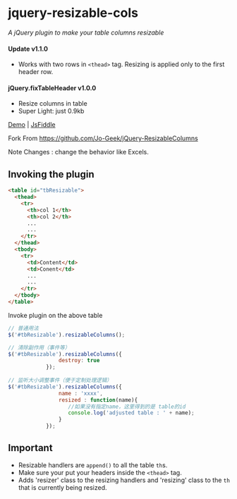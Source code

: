 # jquery-resizable-cols
_A jQuery plugin to make your table columns resizable_


#### Update v1.1.0
* Works with two rows in `<thead>` tag. Resizing is applied only to the first header row.

#### jQuery.fixTableHeader v1.0.0
* Resize columns in table
* Super Light: just 0.9kb

[Demo](https://github.com/koqiui/jquery-resizable-cols/demo/index.html) | [JsFiddle](https://jsfiddle.net/koqiui/17kdea4x/)

Fork From https://github.com/Jo-Geek/jQuery-ResizableColumns

Note Changes : change the behavior like Excels.
  
## Invoking the plugin
```html
<table id="tbResizable">
  <thead>
    <tr>
      <th>col 1</th>
      <th>col 2</th>
      ...
      ...
    </tr>
  </thead>
  <tbody>
    <tr>
      <td>Content</td>
      <td>Conent</td>
      ...
      ...
    </tr>
  </tbody>
</table>
```
Invoke plugin on the above table
```javascript
// 普通用法
$('#tbResizable').resizableColumns();

// 清除副作用（事件等）
$('#tbResizable').resizableColumns({
                destroy: true
            });
            
// 监听大小调整事件（便于定制处理逻辑）
$('#tbResizable').resizableColumns({
                name : 'xxxx',
                resized : function(name){
                   //如果没有指定name，这里得到的是 table的id
                   console.log('adjusted table : ' + name);
                }
            });
```

## Important
- Resizable handlers are `append()` to all the table `th`s.
- Make sure your put your headers inside the `<thead>` tag.
- Adds 'resizer' class to the resizing handlers and 'resizing' class to the `th` that is currently being resized.
